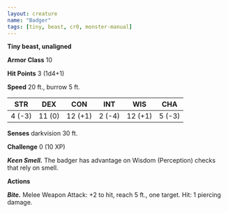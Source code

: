```yaml
---
layout: creature
name: "Badger"
tags: [tiny, beast, cr0, monster-manual]
---
```


**Tiny beast, unaligned**

**Armor Class** 10

**Hit Points** 3 (1d4+1)

**Speed** 20 ft., burrow 5 ft.

|   STR   |   DEX   |   CON   |   INT   |   WIS   |   CHA   |
|:-----:|:-----:|:-----:|:-----:|:-----:|:-----:|
| 4 (-3) | 11 (0) | 12 (+1) | 2 (-4) | 12 (+1) | 5 (-3) |

**Senses** darkvision 30 ft.

**Challenge** 0 (10 XP)

***Keen Smell.*** The badger has advantage on Wisdom (Perception) checks that rely on smell.

**Actions**

***Bite.*** Melee Weapon Attack: +2 to hit, reach 5 ft., one target. Hit: 1 piercing damage.

